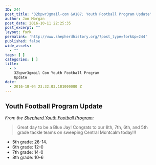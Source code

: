 ```yaml
---
ID: 244
post_title: '32bpwr3gmail-com &#187; Youth Football Program Update'
author: Jon Morgan
post_date: 2016-10-11 22:25:35
post_excerpt: ""
layout: fork
permalink: 'http://www.shepherdhistory.org/?post_type=fork&p=244'
published: false
wide_assets:
  - ""
tags: [ ]
categories: [ ]
title:
  - >
    32bpwr3gmail Com Youth Football Program
    Update
date:
  - 2016-10-04 23:32:03.101000000 Z
---
```

<h2>Youth Football Program Update</h2>
<em>From the <a href="https://www.facebook.com/Shepherdyouthfootball/?fref=nf">Shepherd Youth Football Program</a>:</em>
<blockquote>Great day to be a Blue Jay! Congrats to our 8th, 7th, 6th, and 5th grade tackle teams on sweeping Central Montcalm today!!!</blockquote>
<ul>
 	<li>5th grade: 26-14.</li>
 	<li>6th grade: 12-0</li>
 	<li>7th grade: 14-0</li>
 	<li>8th grade: 10-6</li>
</ul>